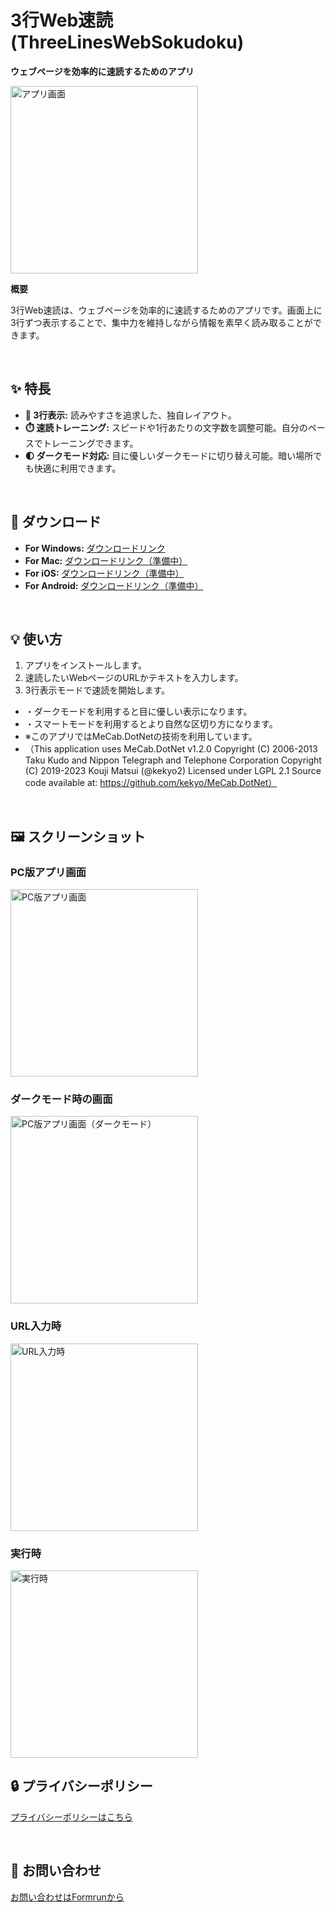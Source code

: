 # 3行Web速読 (ThreeLinesWebSokudoku)

**ウェブページを効率的に速読するためのアプリ**

<img src="images/appiconfg.svg" alt="アプリ画面" width="300">

<br>

**概要**

3行Web速読は、ウェブページを効率的に速読するためのアプリです。画面上に3行ずつ表示することで、集中力を維持しながら情報を素早く読み取ることができます。

<br>

## ✨ 特長

*   **📖 3行表示:** 読みやすさを追求した、独自レイアウト。
*   **⏱️ 速読トレーニング:** スピードや1行あたりの文字数を調整可能。自分のペースでトレーニングできます。
*   **🌓 ダークモード対応:** 目に優しいダークモードに切り替え可能。暗い場所でも快適に利用できます。

<br>

## 📲 ダウンロード

*   **For Windows:** [ダウンロードリンク](https://apps.microsoft.com/detail/9MVZP1C80KV6?hl=ja-jp&gl=JP&ocid=pdpshare)
*   **For Mac:** [ダウンロードリンク（準備中）](https://example.com)
*   **For iOS:** [ダウンロードリンク（準備中）](https://example.com)
*   **For Android:** [ダウンロードリンク（準備中）](https://example.com)

<br>

## 💡 使い方

1.  アプリをインストールします。
2.  速読したいWebページのURLかテキストを入力します。
3.  3行表示モードで速読を開始します。

*   ・ダークモードを利用すると目に優しい表示になります。
*   ・スマートモードを利用するとより自然な区切り方になります。
*   ※このアプリではMeCab.DotNetの技術を利用しています。
*   （This application uses MeCab.DotNet v1.2.0&#x0a;Copyright (C) 2006-2013 Taku Kudo and Nippon Telegraph and Telephone Corporation&#x0a;Copyright (C) 2019-2023 Kouji Matsui (@kekyo2)&#x0a;Licensed under LGPL 2.1&#x0a;Source code available at: https://github.com/kekyo/MeCab.DotNet）

<br>

## 🖼️ スクリーンショット

### PC版アプリ画面

<img src="images/pic001.png" alt="PC版アプリ画面" width="300">

### ダークモード時の画面

<img src="images/pic002.png" alt="PC版アプリ画面（ダークモード）" width="300">

### URL入力時

<img src="images/pic003.png" alt="URL入力時" width="300">

### 実行時

<img src="images/pic004.png" alt="実行時" width="300">

<br>

## 🔒 プライバシーポリシー

[プライバシーポリシーはこちら](privacy.md)

<br>

## 📧 お問い合わせ

[お問い合わせはFormrunから](https://form.run/@yahoo-eF6XHIch4UKZT592Vk5I)

<br>
